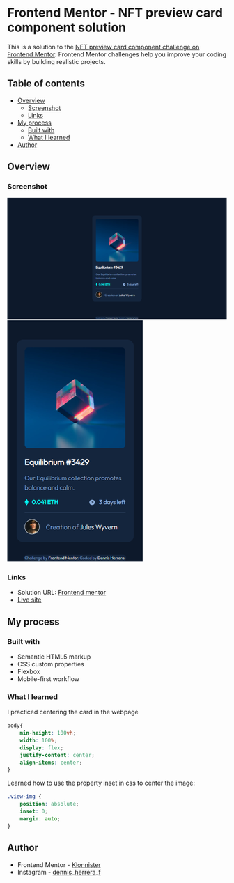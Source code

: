 # Frontend Mentor - NFT preview card component solution

This is a solution to the [NFT preview card component challenge on Frontend Mentor](https://www.frontendmentor.io/challenges/nft-preview-card-component-SbdUL_w0U). Frontend Mentor challenges help you improve your coding skills by building realistic projects. 

## Table of contents

- [Overview](#overview)
  - [Screenshot](#screenshot)
  - [Links](#links)
- [My process](#my-process)
  - [Built with](#built-with)
  - [What I learned](#what-i-learned)
- [Author](#author)

## Overview

### Screenshot

![1440px](src/screenshots/1440px.png)
![375px](src/screenshots/375px.png)

### Links

- Solution URL: [Frontend mentor](https://www.frontendmentor.io/profile/Klonnister/solutions)
- [Live site](https://klonnister.github.io/NFT-preview-card/)

## My process

### Built with

- Semantic HTML5 markup
- CSS custom properties
- Flexbox
- Mobile-first workflow

### What I learned

I practiced centering the card in the webpage

```css
body{
    min-height: 100vh;
    width: 100%;
    display: flex;
    justify-content: center;
    align-items: center;
}
```

Learned how to use the property inset in css to center the image:

```css
.view-img {
    position: absolute;
    inset: 0;
    margin: auto;
}
```

## Author

- Frontend Mentor - [Klonnister](https://www.frontendmentor.io/profile/Klonnister)
- Instagram - [dennis_herrera_f](https://www.instagram.com/dennis_herrera_f/)
